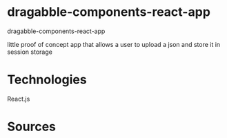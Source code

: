# dragabble-components-react-app
dragabble-components-react-app

little proof of concept app that allows a user to upload a json and store it in session storage


# Technologies

React.js

# Sources
